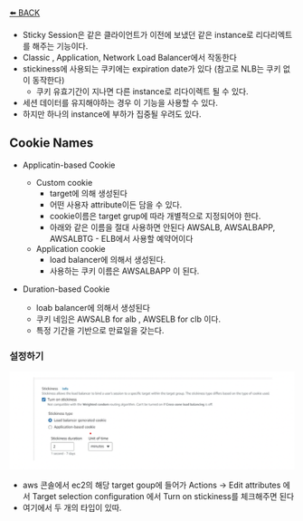 [⬅️ BACK ](./README.md)

- Sticky Session은 같은 클라이언트가 이전에 보냈던 같은 instance로 리다리엑트를 해주는 기능이다.
- Classic , Application, Network Load Balancer에서 작동한다
- stickiness에 사용되는 쿠키에는 expiration date가 있다 (참고로 NLB는 쿠키 없이 동작한다)
  - 쿠키 유효기간이 지나면 다른 instance로 리다이렉트 될 수 있다.
- 세션 데이터를 유지해야하는 경우 이 기능을 사용할 수 있다.
- 하지만 하나의 instance에 부하가 집중될 우려도 있다.

## Cookie Names

- Applicatin-based Cookie

  - Custom cookie
    - target에 의해 생성된다
    - 어떤 사용자 attribute이든 담을 수 있다.
    - cookie이름은 target grup에 따라 개별적으로 지정되어야 한다.
    - 아래와 같은 이름을 절대 사용하면 안된다
      AWSALB, AWSALBAPP, AWSALBTG - ELB에서 사용할 예약어이다
  - Application cookie
    - load balancer에 의해서 생성된다.
    - 사용하는 쿠키 이름은 AWSALBAPP 이 된다.

- Duration-based Cookie
  - loab balancer에 의해서 생성된다
  - 쿠키 네임은 AWSALB for alb , AWSELB for clb 이다.
  - 특정 기간을 기반으로 만료일을 갖는다.

### 설정하기

![sticky_session_1](./img/sticky_session_1.png)

- aws 콘솔에서 ec2의 해당 target goup에 들어가 Actions -> Edit attributes 에서 Target selection configuration 에서 Turn on stickiness를 체크해주면 된다
- 여기에서 두 개의 타입이 있따.
